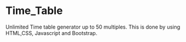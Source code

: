 # Time_Table
Unlimited Time table generator up to 50 multiples. This is done by using HTML,CSS, Javascript and Bootstrap.
